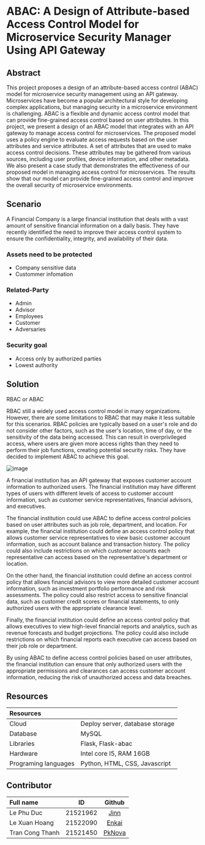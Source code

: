 # ABAC: A Design of Attribute-based Access Control Model for Microservice Security Manager Using API Gateway
## Abstract
This project proposes a design of an attribute-based access control (ABAC) model for microservice security management using an API gateway. Microservices have become a popular architectural style for developing complex applications, but managing security in a microservice environment is challenging. ABAC is a flexible and dynamic access control model that can provide fine-grained access control based on user attributes. In this project, we present a design of an ABAC model that integrates with an API gateway to manage access control for microservices. The proposed model uses a policy engine to evaluate access requests based on the user attributes and service attributes. A set of attributes that are used to make access control decisions. These attributes may be gathered from various sources, including user profiles, device information, and other metadata. We also present a case study that demonstrates the effectiveness of our proposed model in managing access control for microservices. The results show that our model can provide fine-grained access control and improve the overall security of microservice environments.

## Scenario 
A Financial Company is a large financial institution that deals with a vast amount of sensitive financial information on a daily basis. They have recently identified the need to improve their access control system to ensure the confidentiality, integrity, and availability of their data. 

### Assets need to be protected
- Company sensitive data
- Custommer infomation
### Related-Party 
- Admin
- Advisor
- Employees
- Customer
- Adversaries
### Security goal
- Access only by authorized parties
- Lowest authority

## Solution

RBAC or ABAC

RBAC still a widely used access control model in many organizations. However, there are some limitations to RBAC  that may make it less suitable for this scenarios. RBAC policies are typically based on a user's role and do not consider other factors, such as the user's location, time of day, or the sensitivity of the data being accessed. This can result in overprivileged access, where users are given more access rights than they need to perform their job functions, creating potential security risks. They have decided to implement ABAC to achieve this goal.

![image](https://user-images.githubusercontent.com/88936785/227706076-dddc61bc-0c42-45f5-b0e2-5a20f8a6f266.png)

A financial institution has an API gateway that exposes customer account information to authorized users. The financial institution may have different types of users with different levels of access to customer account information, such as customer service representatives, financial advisors, and executives.

The financial institution could use ABAC to define access control policies based on user attributes such as job role, department, and location. For example, the financial institution could define an access control policy that allows customer service representatives to view basic customer account information, such as account balance and transaction history. The policy could also include restrictions on which customer accounts each representative can access based on the representative's department or location.

On the other hand, the financial institution could define an access control policy that allows financial advisors to view more detailed customer account information, such as investment portfolio performance and risk assessments. The policy could also restrict access to sensitive financial data, such as customer credit scores or financial statements, to only authorized users with the appropriate clearance level.

Finally, the financial institution could define an access control policy that allows executives to view high-level financial reports and analytics, such as revenue forecasts and budget projections. The policy could also include restrictions on which financial reports each executive can access based on their job role or department. 

By using ABAC to define access control policies based on user attributes, the financial institution can ensure that only authorized users with the appropriate permissions and clearances can access customer account information, reducing the risk of unauthorized access and data breaches.

## Resources
|Resources| |
| :------------ |:---------------|
| Cloud | Deploy server, database storage |
| Database |  MySQL |
| Libraries | Flask, Flask-abac | 
| Hardware | Intel core I5, RAM 16GB |
| Programing languages | Python, HTML, CSS, Javascript |
## Contributor

| Full name  | ID  | Github |
| :------------ |:---------------:| :-----:|
| Le Phu Duc    | 21521962        | [Jinn](https://github.com/lephuduc) |
| Le Xuan Hoang | 21522090        |  [Enkai](https://github.com/LaiLaK918)  |
| Tran Cong Thanh  | 21521450     |    [PkNova](https://github.com/PkNova76) |
